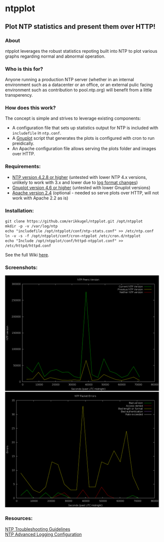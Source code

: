# ntpplot
## Plot NTP statistics and present them over HTTP!

### About
ntpplot leverages the robust statistics repoting built into NTP to plot various
graphs regarding normal and abnormal operation.

### Who is this for?
Anyone running a production NTP server (whether in an internal environment such
as a datacenter or an office, or an external pulic facing environment such as
contribution to pool.ntp.org) will benefit from a little transperency.

### How does this work?
The concept is simple and strives to leverage existing components:  
- A configuration file that sets up statistics output for NTP is included with
`includefile` in `ntp.conf`.
- A [Gnuplot](http://www.gnuplot.info/) script that generates the plots is configured with cron to run
preidically.
- An Apache configuration file allows serving the plots folder and images over HTTP.

### Requirements:
- [NTP version 4.2.8 or higher](http://www.ntp.org/) (untested with lower NTP 4.x versions, unlikely to work with 3.x and lower due to [log format changes](http://www.ntp.org/ntpfaq/NTP-s-trouble.htm#TAB-STATFIL))
- [Gnuplot version 4.6 or higher](http://www.gnuplot.info/) (untested with lower Gnuplot versions)
- [Apache version 2.4](https://httpd.apache.org/docs/2.4/) (optional - needed so serve plots over HTTP, will not work with Apache 2.2 as is)

### Installation:
```
git clone https://github.com/erikkugel/ntpplot.git /opt/ntpplot
mkdir -p -v /var/log/ntp
echo "includefile /opt/ntpplot/conf/ntp-stats.conf" >> /etc/ntp.conf
ln -v -s -f /opt/ntpplot/conf/cron-ntpplot /etc/cron.d/ntpplot
echo "Include /opt/ntpplot/conf/httpd-ntpplot.conf" >> /etc/httpd/httpd.conf
```
See the full Wiki [here](https://github.com/erikkugel/ntpplot/wiki/Installation).

### Screenshots:
![NTP Peer Versions](screenshots/sys_ntp_versions.png "NTP Peer Versions")
![NTP Packet Errors](screenshots/sys_packet_errors.png "NTP Peer Versions")

### Resources:
[NTP Troubleshooting Guidelines](http://www.ntp.org/ntpfaq/NTP-s-trouble.htm)  
[NTP Advanced Logging Configuration](https://www.novell.com/support/kb/doc.php?id=7009361)
